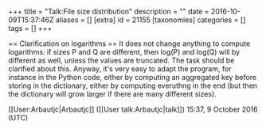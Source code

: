 +++
title = "Talk:File size distribution"
description = ""
date = 2016-10-09T15:37:46Z
aliases = []
[extra]
id = 21155
[taxonomies]
categories = []
tags = []
+++

== Clarification on logarithms ==
It does not change anything to compute logarithms: if sizes P and Q are different, then log(P) and log(Q) will by different as well, unless the values are truncated. The task should be clarified about this. Anyway, it's very easy to adapt the program, for instance in the Python code, either by computing an aggregated key before storing in the dictionary, either by computing everuthng in the end (but then the dictionary will grow larger if there are many different sizes).

[[User:Arbautjc|Arbautjc]] ([[User talk:Arbautjc|talk]]) 15:37, 9 October 2016 (UTC)
